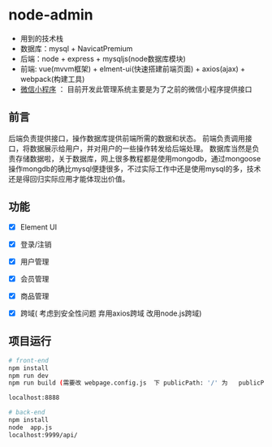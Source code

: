 # node-admin #
- 用到的技术栈
- 数据库：mysql + NavicatPremium
- 后端：node + express + mysqljs(node数据库模块)
- 前端: vue(mvvm框架) + elment-ui(快速搭建前端页面) + axios(ajax) + webpack(构建工具)
- [微信小程序](https://github.com/cinoliu/LFT-) ： 目前开发此管理系统主要是为了之前的微信小程序提供接口

## 前言 ##
后端负责提供接口，操作数据库提供前端所需的数据和状态。
前端负责调用接口，将数据展示给用户，并对用户的一些操作转发给后端处理。
数据库当然是负责存储数据啦，关于数据库，网上很多教程都是使用mongodb，通过mongoose操作mongdb的确比mysql便捷很多，不过实际工作中还是使用mysql的多，技术还是得回归实际应用才能体现出价值。


## 功能 ##
- [x] Element UI
- [x] 登录/注销
- [x] 用户管理
- [x] 会员管理
- [x] 商品管理
- [x] 跨域( 考虑到安全性问题 弃用axios跨域 改用node.js跨域) 



## 项目运行 ##

```bash
# front-end
npm install
npm run dev
npm run build (需要改 webpage.config.js  下 publicPath: '/' 为   publicPath: './')

localhost:8888

# back-end
npm install
node  app.js
localhost:9999/api/


